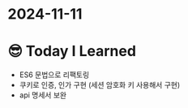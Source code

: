 # 2024-11-11

# :sunglasses: Today I Learned

- ES6 문법으로 리팩토링
- 쿠키로 인증, 인가 구현 (세션 암호화 키 사용해서 구현)
- api 명세서 보완

